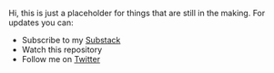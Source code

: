 Hi, this is just a placeholder for things that are still in the making. For updates you can:
- Subscribe to my [Substack](https://wepsree.substack.com/)
- Watch this repository
- Follow me on [Twitter](https://twitter.com/wepsree)